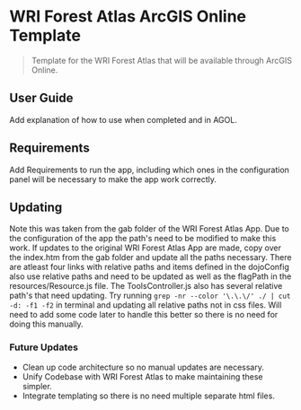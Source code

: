 # WRI Forest Atlas ArcGIS Online Template
> Template for the WRI Forest Atlas that will be available through ArcGIS Online.


## User Guide
<p>Add explanation of how to use when completed and in AGOL.</p>

## Requirements
<p>Add Requirements to run the app, including which ones in the configuration panel will be necessary to make the app work correctly.</p>

## Updating
<p>
		Note this was taken from the gab folder of the WRI Forest Atlas App. Due to the configuration of the app the path's need to be modified to make this work. If updates to the original WRI Forest Atlas App are made, copy over the index.htm from the gab folder and update all the paths necessary.  There are atleast four links with relative paths and items defined in the dojoConfig also use relative paths and need to be updated as well as the flagPath in the resources/Resource.js file.  The ToolsController.js also has several relative path's that need updating.  Try running <code>grep -nr --color '\.\.\/' ./ | cut -d: -f1 -f2</code> in terminal and updating all relative paths not in css files.  Will need to add some code later to handle this better so there is no need for doing this manually.
</p>

### Future Updates
<ul>
	<li>Clean up code architecture so no manual updates are necessary.</li>
	<li>Unify Codebase with WRI Forest Atlas to make maintaining these simpler.</li>
	<li>Integrate templating so there is no need multiple separate html files.</li>
</ul>